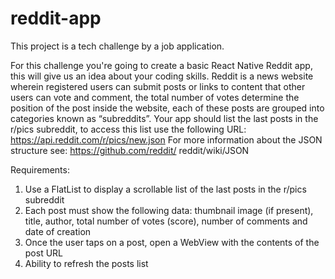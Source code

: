 # reddit-app

This project is a tech challenge by a job application.

For this challenge you're going to create a basic React Native Reddit app, this
will give us an idea about your coding skills.
Reddit is a news website wherein registered users can submit posts or links to content that other users can vote and comment, the total number of votes determine the position of the post inside the website, each of these posts are grouped into categories known as “subreddits”.
Your app should list the last posts in the r/pics subreddit, to access this list use the following URL:
https://api.reddit.com/r/pics/new.json
For more information about the JSON structure see: https://github.com/reddit/ reddit/wiki/JSON

Requirements:
1. Use a FlatList to display a scrollable list of the last posts in the r/pics subreddit
2. Each post must show the following data: thumbnail image (if present), title, author, total number of votes (score), number of comments and date of creation
3. Once the user taps on a post, open a WebView with the contents of the post URL
4. Ability to refresh the posts list  
